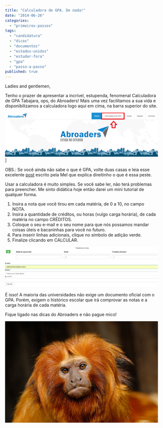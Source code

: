 ```yaml
---
title: "Calculadora de GPA. De nada!"
date: "2014-06-26"
categories: 
  - "primeiros-passos"
tags: 
  - "candidatura"
  - "dicas"
  - "documentos"
  - "estados-unidos"
  - "estudar-fora"
  - "gpa"
  - "passo-a-passo"
published: true
---
```


Ladies and gentlemen,

Tenho o prazer de apresentar a incrível, estupenda, fenomenal Calculadora de GPA Tabajara, ops, do Abroaders! Mais uma vez facilitamos a sua vida e disponibilizamos a calculadora logo aqui em cima, na barra superior do site.

![Calculadora GPA](/images/calculadora.png)]

OBS.: Se você ainda não sabe o que é GPA, volte duas casas e leia esse excelente [post](http://www.abroaders.com.br/gpa-estudar-fora/) escrito pela Mel que explica direitinho o que é essa peste.

Usar a calculadora é muito simples. Se você sabe ler, não terá problemas para preencher. Me sinto didática hoje então darei um mini tutorial de qualquer forma.

1. Insira a nota que você tirou em cada matéria, de 0 a 10, no campo NOTA.
2. Insira a quantidade de créditos, ou horas (vulgo carga horária), de cada matéria no campo CRÉDITOS.
3. Coloque o seu e-mail e o seu nome para que nós possamos mandar coisas úteis e bacaninhas para você no futuro.
4. Para inserir linhas adicionais, clique no símbolo de adição verde.
5. Finalize clicando em CALCULAR.

![Calculadora_GPA_Abroaders](/images/Calculadora_GPA_Abroaders.png)

É isso! A maioria das universidades não exige um documento oficial com o GPA. Porém, exigem o histórico escolar que irá comprovar as notas e a carga horária de cada matéria.

Fique ligado nas dicas do Abroaders e não pague mico!

![Mico](/images/Mico.jpeg)